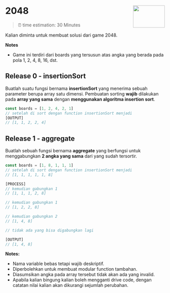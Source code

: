 # 2048 <img align="right" width="100" height="70" src="https://hacktiv8.com/img/logo-hacktiv8_bordered.png__vzu2vhp2VRX%2Bewg7J0bPlaAf7ee5fc69819b5ef3849344c119f5e18">

> ⏰ time estimation: 30 Minutes

Kalian diminta untuk membuat solusi dari game 2048. 

**Notes**
- Game ini terdiri dari boards yang tersusun atas angka yang berada pada pola 1, 2, 4, 8, 16, dst.

## Release 0 - insertionSort

Buatlah suatu fungsi bernama **insertionSort** yang menerima sebuah parameter berupa array satu dimensi. Pembuatan sorting **wajib** dilakukan pada **array yang sama** dengan **menggunakan algoritma insertion sort**.

```  javascript
const boards = [1, 2, 4, 2, 1]
// setelah di sort dengan function insertionSort menjadi
[OUTPUT]
// [1, 1, 2, 2, 4]
```

## Release 1 - aggregate

Buatlah sebuah fungsi bernama **aggregate** yang berfungsi untuk menggabungkan **2 angka yang sama** dari yang sudah tersortir.

```javascript
const boards = [1, 8, 1, 1, 1]
// setelah di sort dengan function insertionSort menjadi
// [1, 1, 1, 1, 1, 8]

[PROCESS]
// kemudian gabungkan 1
// [1, 1, 1, 2, 8]

// kemudian gabungkan 1
// [1, 2, 2, 8]

// kemudian gabungkan 2
// [1, 4, 8]

// tidak ada yang bisa digabungkan lagi

[OUTPUT]
// [1, 4, 8]
```

**Notes:**

- Nama variable bebas tetapi wajib deskriptif.
- Diperbolehkan untuk membuat modular function tambahan.
- Diasumsikan angka pada array tersebut tidak akan ada yang invalid.
- Apabila kalian bingung kalian boleh mengganti drive code, dengan catatan nilai kalian akan dikurangi sejumlah perubahan.
